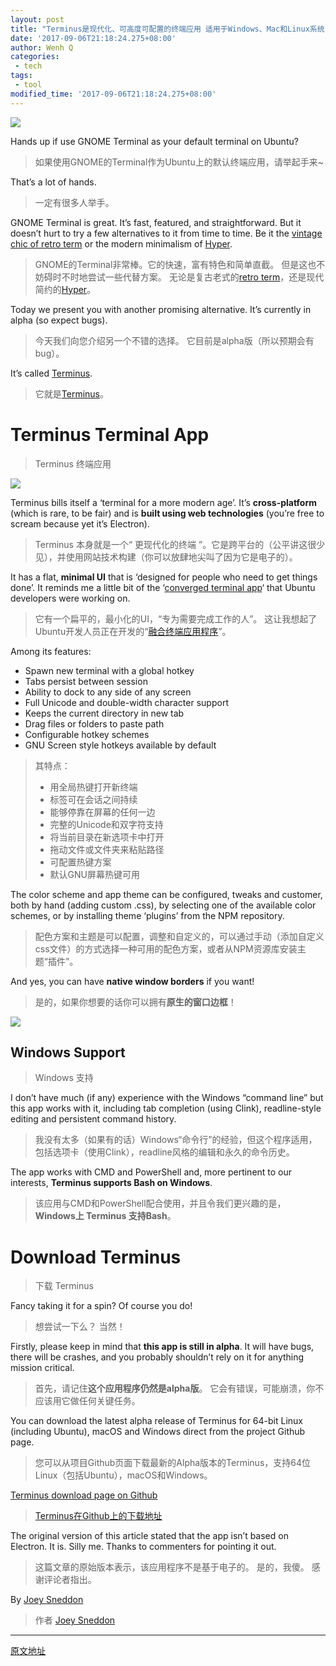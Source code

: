 ```yaml
---
layout: post
title: "Terminus是现代化、可高度可配置的终端应用 适用于Windows、Mac和Linux系统"
date: '2017-09-06T21:18:24.275+08:00'
author: Wenh Q
categories:
 - tech
tags:
 - tool
modified_time: '2017-09-06T21:18:24.275+08:00'
---
```


![](http://www.omgubuntu.co.uk/wp-content/uploads/2016/09/terminal-icon.png)

Hands up if use GNOME Terminal as your default terminal on Ubuntu?

>如果使用GNOME的Terminal作为Ubuntu上的默认终端应用，请举起手来~

That’s a lot of hands.

>一定有很多人举手。

GNOME Terminal is great. It’s fast, featured, and straightforward. But it doesn’t hurt to try a few alternatives to it from time to time. Be it the [vintage chic of retro term](http://www.omgubuntu.co.uk/2016/11/make-cool-retro-terminal-ubuntu) or the modern minimalism of [Hyper](http://www.omgubuntu.co.uk/2016/12/hyper-terminal-web).

>GNOME的Terminal非常棒。它的快速，富有特色和简单直截。 但是这也不妨碍时不时地尝试一些代替方案。 无论是复古老式的[retro term](http://www.omgubuntu.co.uk/2016/11/make-cool-retro-terminal-ubuntu)，还是现代简约的[Hyper](http://www.omgubuntu.co.uk/2016/12/hyper-terminal-web)。

Today we present you with another promising alternative. It’s currently in alpha (so expect bugs).

>今天我们向您介绍另一个不错的选择。 它目前是alpha版（所以预期会有bug）。

It’s called [Terminus](https://eugeny.github.io/terminus/).

>它就是[Terminus](https://eugeny.github.io/terminus/)。

# Terminus Terminal App
>Terminus 终端应用

![](http://www.omgubuntu.co.uk/wp-content/uploads/2017/06/terminus-linux-screenshot.png)

Terminus bills itself a ‘terminal for a more modern age’. It’s **cross-platform** (which is rare, to be fair) and is **built using web technologies** (you’re free to scream because yet it’s Electron).

>Terminus  本身就是一个“ 更现代化的终端 ”。它是跨平台的（公平讲这很少见），并使用网站技术构建（你可以放肆地尖叫了因为它是电子的）。

It has a flat, **minimal UI** that is ‘designed for people who need to get things done’. It reminds me a little bit of the ‘[converged terminal app](http://www.omgubuntu.co.uk/2017/01/ubuntu-new-terminal-app-snap)‘ that Ubuntu developers were working on.

>它有一个扁平的，最小化的UI，“专为需要完成工作的人”。 这让我想起了Ubuntu开发人员正在开发的“[融合终端应用程序](http://www.omgubuntu.co.uk/2017/01/ubuntu-new-terminal-app-snap)”。

Among its features:
* Spawn new terminal with a global hotkey
* Tabs persist between session
* Ability to dock to any side of any screen
* Full Unicode and double-width character support
* Keeps the current directory in new tab
* Drag files or folders to paste path
* Configurable hotkey schemes
* GNU Screen style hotkeys available by default

>其特点：
> * 用全局热键打开新终端
> * 标签可在会话之间持续
> * 能够停靠在屏幕的任何一边
> * 完整的Unicode和双字符支持
> * 将当前目录在新选项卡中打开
> * 拖动文件或文件夹来粘贴路径
> * 可配置热键方案
> * 默认GNU屏幕热键可用

The color scheme and app theme can be configured, tweaks and customer, both by hand (adding custom .css), by selecting one of the available color schemes, or by installing theme ‘plugins’ from the NPM repository.

>配色方案和主题是可以配置，调整和自定义的，可以通过手动（添加自定义css文件）的方式选择一种可用的配色方案，或者从NPM资源库安装主题“插件”。

And yes, you can have **native window borders** if you want!
>是的，如果你想要的话你可以拥有**原生的窗口边框**！

![](http://www.omgubuntu.co.uk/wp-content/uploads/2017/06/Screen-Shot-2017-06-30-at-00.50.17.png)

## Windows Support

>Windows 支持

I don’t have much (if any) experience with the Windows “command line” but this app works with it, including tab completion (using Clink), readline-style editing and persistent command history.

>我没有太多（如果有的话）Windows“命令行”的经验，但这个程序适用，包括选项卡（使用Clink），readline风格的编辑和永久的命令历史。

The app works with CMD and PowerShell and, more pertinent to our interests, **Terminus supports Bash on Windows**.

>该应用与CMD和PowerShell配合使用，并且令我们更兴趣的是，  **Windows上 Terminus 支持Bash**。

# Download Terminus

>下载 Terminus

Fancy taking it for a spin? Of course you do!

>想尝试一下么？ 当然！

Firstly, please keep in mind that **this app is still in alpha**. It will have bugs, there will be crashes, and you probably shouldn’t rely on it for anything mission critical.

>首先，请记住**这个应用程序仍然是alpha版**。 它会有错误，可能崩溃，你不应该用它做任何关键任务。

You can download the latest alpha release of Terminus for 64-bit Linux (including Ubuntu), macOS and Windows direct from the project Github page.

>您可以从项目Github页面下载最新的Alpha版本的Terminus，支持64位Linux（包括Ubuntu），macOS和Windows。

[Terminus download page on Github](https://github.com/Eugeny/terminus/releases/)

> [Terminus在Github上的下载地址](https://github.com/Eugeny/terminus/releases/)

The original version of this article stated that the app isn’t based on Electron. It is. Silly me. Thanks to commenters for pointing it out.

>这篇文章的原始版本表示，该应用程序不是基于电子的。 是的，我傻。 感谢评论者指出。

By [Joey Sneddon](https://plus.google.com/117485690627814051450/?rel=author)

>作者 [Joey Sneddon](https://plus.google.com/117485690627814051450/?rel=author)

---------------------------------------
[原文地址](http://www.omgubuntu.co.uk/2017/06/terminus-modern-highly-configurable-terminal-app-windows-mac-linux)
